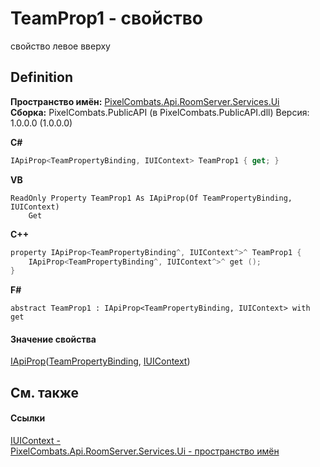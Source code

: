 # TeamProp1 - свойство


свойство левое вверху



## Definition
**Пространство имён:** <a href="0529d6e2-f002-45fa-de24-d37a29132582">PixelCombats.Api.RoomServer.Services.Ui</a>  
**Сборка:** PixelCombats.PublicAPI (в PixelCombats.PublicAPI.dll) Версия: 1.0.0.0 (1.0.0.0)

**C#**
``` C#
IApiProp<TeamPropertyBinding, IUIContext> TeamProp1 { get; }
```
**VB**
``` VB
ReadOnly Property TeamProp1 As IApiProp(Of TeamPropertyBinding, IUIContext)
	Get
```
**C++**
``` C++
property IApiProp<TeamPropertyBinding^, IUIContext^>^ TeamProp1 {
	IApiProp<TeamPropertyBinding^, IUIContext^>^ get ();
}
```
**F#**
``` F#
abstract TeamProp1 : IApiProp<TeamPropertyBinding, IUIContext> with get
```



#### Значение свойства
<a href="c9eff8a0-836a-2f39-ef16-60c450c5b769">IApiProp</a>(<a href="a7c86d8c-a358-fc3e-898c-ce99d9ca6db6">TeamPropertyBinding</a>, <a href="0996842d-da3e-65a2-82bc-42e99c6c8daf">IUIContext</a>)

## См. также


#### Ссылки
<a href="0996842d-da3e-65a2-82bc-42e99c6c8daf">IUIContext - </a>  
<a href="0529d6e2-f002-45fa-de24-d37a29132582">PixelCombats.Api.RoomServer.Services.Ui - пространство имён</a>  
